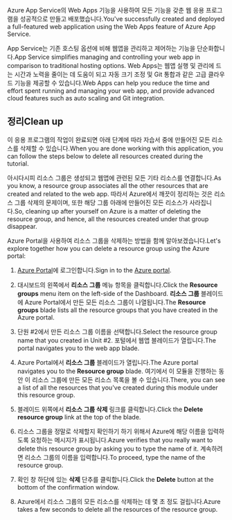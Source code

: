 <span data-ttu-id="2c1ff-101">Azure App Service의 Web Apps 기능을 사용하여 모든 기능을 갖춘 웹 응용 프로그램을 성공적으로 만들고 배포했습니다.</span><span class="sxs-lookup"><span data-stu-id="2c1ff-101">You've successfully created and deployed a full-featured web application using the Web Apps feature of Azure App Service.</span></span>

<span data-ttu-id="2c1ff-102">App Service는 기존 호스팅 옵션에 비해 웹앱을 관리하고 제어하는 기능을 단순화합니다.</span><span class="sxs-lookup"><span data-stu-id="2c1ff-102">App Service simplifies managing and controlling your web app in comparison to traditional hosting options.</span></span> <span data-ttu-id="2c1ff-103">Web Apps는 웹앱 실행 및 관리에 드는 시간과 노력을 줄이는 데 도움이 되고 자동 크기 조정 및 Git 통합과 같은 고급 클라우드 기능을 제공할 수 있습니다.</span><span class="sxs-lookup"><span data-stu-id="2c1ff-103">Web Apps can help you reduce the time and effort spent running and managing your web app, and provide advanced cloud features such as auto scaling and Git integration.</span></span>

## <a name="clean-up"></a><span data-ttu-id="2c1ff-104">정리</span><span class="sxs-lookup"><span data-stu-id="2c1ff-104">Clean up</span></span>
<!---TODO: Update for sandbox?--->

<span data-ttu-id="2c1ff-105">이 응용 프로그램의 작업이 완료되면 아래 단계에 따라 자습서 중에 만들어진 모든 리소스를 삭제할 수 있습니다.</span><span class="sxs-lookup"><span data-stu-id="2c1ff-105">When you are done working with this application, you can follow the steps below to delete all resources created during the tutorial.</span></span>

<span data-ttu-id="2c1ff-106">아시다시피 리소스 그룹은 생성되고 웹앱에 관련된 모든 기타 리소스를 연결합니다.</span><span class="sxs-lookup"><span data-stu-id="2c1ff-106">As you know, a resource group associates all the other resources that are created and related to the web app.</span></span> <span data-ttu-id="2c1ff-107">따라서 Azure에서 깨끗이 정리하는 것은 리소스 그룹 삭제의 문제이며, 또한 해당 그룹 아래에 만들어진 모든 리소스가 사라집니다.</span><span class="sxs-lookup"><span data-stu-id="2c1ff-107">So, cleaning up after yourself on Azure is a matter of deleting the resource group, and hence, all the resources created under that group disappear.</span></span>

<span data-ttu-id="2c1ff-108">Azure Portal을 사용하여 리소스 그룹을 삭제하는 방법을 함께 알아보겠습니다.</span><span class="sxs-lookup"><span data-stu-id="2c1ff-108">Let's explore together how you can delete a resource group using the Azure portal:</span></span>

1. <span data-ttu-id="2c1ff-109">[Azure Portal](https://portal.azure.com/?azure-portal=true)에 로그인합니다.</span><span class="sxs-lookup"><span data-stu-id="2c1ff-109">Sign in to the [Azure portal](https://portal.azure.com/?azure-portal=true).</span></span>

1. <span data-ttu-id="2c1ff-110">대시보드의 왼쪽에서 **리소스 그룹** 메뉴 항목을 클릭합니다.</span><span class="sxs-lookup"><span data-stu-id="2c1ff-110">Click the **Resource groups** menu item on the left-side of the Dashboard.</span></span> <span data-ttu-id="2c1ff-111">**리소스 그룹** 블레이드에 Azure Portal에서 만든 모든 리소스 그룹이 나열됩니다.</span><span class="sxs-lookup"><span data-stu-id="2c1ff-111">The **Resource groups** blade lists all the resource groups that you have created in the Azure portal.</span></span>

1. <span data-ttu-id="2c1ff-112">단원 #2에서 만든 리소스 그룹 이름을 선택합니다.</span><span class="sxs-lookup"><span data-stu-id="2c1ff-112">Select the resource group name that you created in Unit #2.</span></span> <span data-ttu-id="2c1ff-113">포털에서 웹앱 블레이드가 열립니다.</span><span class="sxs-lookup"><span data-stu-id="2c1ff-113">The portal navigates you to the web app blade.</span></span>

1. <span data-ttu-id="2c1ff-114">Azure Portal에서 **리소스 그룹** 블레이드가 열립니다.</span><span class="sxs-lookup"><span data-stu-id="2c1ff-114">The Azure portal navigates you to the **Resource group** blade.</span></span> <span data-ttu-id="2c1ff-115">여기에서 이 모듈을 진행하는 동안 이 리소스 그룹에 만든 모든 리소스 목록을 볼 수 있습니다.</span><span class="sxs-lookup"><span data-stu-id="2c1ff-115">There, you can see a list of all the resources that you've created during this module under this resource group.</span></span>

1. <span data-ttu-id="2c1ff-116">블레이드 위쪽에서 **리소스 그룹 삭제** 링크를 클릭합니다.</span><span class="sxs-lookup"><span data-stu-id="2c1ff-116">Click the **Delete resource group** link at the top of the blade.</span></span>

1. <span data-ttu-id="2c1ff-117">리소스 그룹을 정말로 삭제할지 확인하기 하기 위해서 Azure에 해당 이름을 입력하도록 요청하는 메시지가 표시됩니다.</span><span class="sxs-lookup"><span data-stu-id="2c1ff-117">Azure verifies that you really want to delete this resource group by asking you to type the name of it.</span></span> <span data-ttu-id="2c1ff-118">계속하려면 리소스 그룹의 이름을 입력합니다.</span><span class="sxs-lookup"><span data-stu-id="2c1ff-118">To proceed, type the name of the resource group.</span></span>

1. <span data-ttu-id="2c1ff-119">확인 창 하단에 있는 **삭제** 단추를 클릭합니다.</span><span class="sxs-lookup"><span data-stu-id="2c1ff-119">Click the **Delete** button at the bottom of the confirmation window.</span></span>

1. <span data-ttu-id="2c1ff-120">Azure에서 리소스 그룹의 모든 리소스를 삭제하는 데 몇 초 정도 걸립니다.</span><span class="sxs-lookup"><span data-stu-id="2c1ff-120">Azure takes a few seconds to delete all the resources of the resource group.</span></span>
